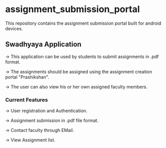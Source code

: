 # assignment_submission_portal
This repository contains the assignment submission portal built for android devices. 

## Swadhyaya Application

-> This application can be used by students to submit assignments in .pdf format.

-> The assignments should be assigned using the assignment creation portal "Prashikshan".

-> The user can also view his or her own assigned faculty members.

### Current Features

-> User registration and Authentication.

-> Assignment submission in .pdf file format.

-> Contact faculty through EMail.

-> View Assignment list.




